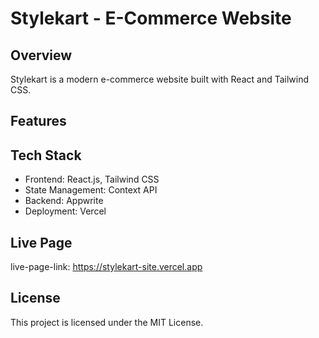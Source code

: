 # Stylekart - E-Commerce Website

## Overview

Stylekart is a modern e-commerce website built with React and Tailwind CSS.

## Features

## Tech Stack

- Frontend: React.js, Tailwind CSS
- State Management: Context API
- Backend: Appwrite
- Deployment: Vercel

## Live Page

live-page-link: https://stylekart-site.vercel.app

## License

This project is licensed under the MIT License.
